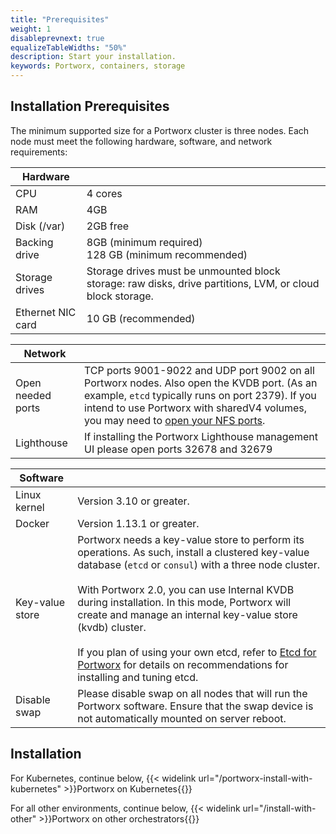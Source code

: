 ```yaml
---
title: "Prerequisites"
weight: 1
disableprevnext: true
equalizeTableWidths: "50%"
description: Start your installation.
keywords: Portworx, containers, storage
---
```


## Installation Prerequisites

The minimum supported size for a Portworx cluster is three nodes. Each node must meet the following hardware, software, and network requirements:

|**Hardware** ||
|-------------------------|------------|
|     CPU | 4 cores|
|     RAM | 4GB|
| Disk (/var) | 2GB free |
|Backing drive | 8GB (minimum required)<br/>128 GB (minimum recommended)|
|Storage drives | Storage drives must be unmounted block storage: raw disks, drive partitions, LVM, or cloud block storage. |
|Ethernet NIC card | 10 GB (recommended)|

|**Network** ||
|--- | ---|
|Open needed ports | TCP ports 9001-9022 and UDP port 9002 on all Portworx nodes. Also open the KVDB port. \(As an example, `etcd` typically runs on port 2379\). If you intend to use Portworx with sharedV4 volumes, you may need to [open your NFS ports](/portworx-install-with-kubernetes/storage-operations/create-pvcs/open-nfs-ports).|
| Lighthouse | If installing the Portworx Lighthouse management UI please open ports 32678 and 32679 |

|**Software** ||
|--- | ---|
|Linux kernel | Version 3.10 or greater.|
|Docker | Version 1.13.1 or greater.|
|Key-value store | Portworx needs a key-value store to perform its operations. As such, install a clustered key-value database \(`etcd` or `consul`\) with a three node cluster.<br><br>With Portworx 2.0, you can use Internal KVDB during installation. In this mode, Portworx will create and manage an internal key-value store (kvdb) cluster.<br><br>If you plan of using your own etcd, refer to [Etcd for Portworx](/reference/knowledge-base/etcd) for details on recommendations for installing and tuning etcd.|
|Disable swap|Please disable swap on all nodes that will run the Portworx software.  Ensure that the swap device is not automatically mounted on server reboot.|

## Installation

For Kubernetes, continue below,
{{< widelink url="/portworx-install-with-kubernetes" >}}Portworx on Kubernetes{{</widelink>}}

For all other environments, continue below,
{{< widelink url="/install-with-other" >}}Portworx on other orchestrators{{</widelink>}}
